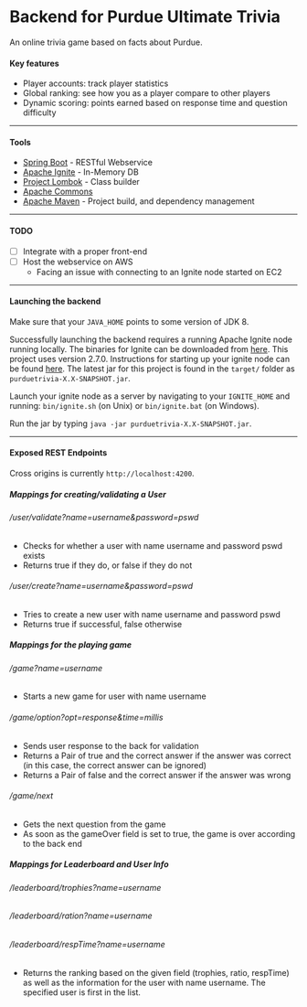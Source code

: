 # Backend for Purdue Ultimate Trivia
An online trivia game based on facts about Purdue.

#### Key features
- Player accounts: track player statistics
- Global ranking: see how you as a player compare to other players
- Dynamic scoring: points earned based on response time and question difficulty

-----------------

#### Tools
- [Spring Boot](https://spring.io/projects/spring-boot) - RESTful Webservice
- [Apache Ignite](https://ignite.apache.org/index.html) - In-Memory DB
- [Project Lombok](https://projectlombok.org/) - Class builder
- [Apache Commons](https://commons.apache.org/)
- [Apache Maven](https://maven.apache.org/) - Project build, and dependency management

-----------------

#### TODO
- [ ] Integrate with a proper front-end
- [ ] Host the webservice on AWS
    - Facing an issue with connecting to an Ignite node started
    on EC2
    
-----------------

#### Launching the backend
Make sure that your `JAVA_HOME` points to some version of JDK 8.

Successfully launching the backend requires a running Apache Ignite node running locally.
The binaries for Ignite can be downloaded from [here](https://ignite.apache.org/download.cgi#binaries).
This project uses version 2.7.0. Instructions for starting  up your ignite node can be found [here](https://apacheignite.readme.io/docs/getting-started).
The latest jar for this project is found in the `target/` folder as `purduetrivia-X.X-SNAPSHOT.jar`.

Launch your ignite node as a server by navigating to your `IGNITE_HOME` and running: 
`bin/ignite.sh` (on Unix) or `bin/ignite.bat` (on Windows).

Run the jar by typing `java -jar purduetrivia-X.X-SNAPSHOT.jar`.

-----------------

#### Exposed REST Endpoints

Cross origins is currently `http://localhost:4200`.

##### Mappings for creating/validating a User
###### /user/validate?name=username&password=pswd

* Checks for whether a user with name username and password pswd exists
* Returns true if they do, or false if they do not

###### /user/create?name=username&password=pswd
* Tries to create a new user with name username and password pswd
* Returns true if successful, false otherwise

##### Mappings for the playing game
###### /game?name=username
* Starts a new game for user with name username


###### /game/option?opt=response&time=millis
* Sends user response to the back for validation
* Returns a Pair of true and the correct answer if the answer was correct (in this case, the correct answer can be ignored)
* Returns a Pair of false and the correct answer if the answer was wrong


###### /game/next
* Gets the next question from the game
* As soon as the gameOver field is set to true, the game is over according to the back end

##### Mappings for Leaderboard and User Info

###### /leaderboard/trophies?name=username
###### /leaderboard/ration?name=username
###### /leaderboard/respTime?name=username

* Returns the ranking based on the given field (trophies, ratio, respTime) as well as the information for
the user with name username. The specified user is first in the list.
